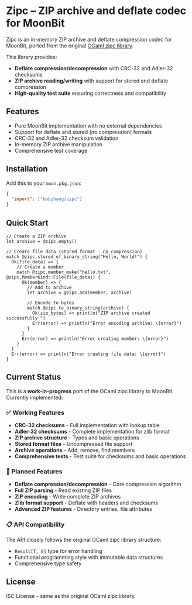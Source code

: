 # Zipc – ZIP archive and deflate codec for MoonBit

Zipc is an in-memory ZIP archive and deflate compression codec for MoonBit, ported from the original [OCaml zipc library](https://github.com/dbuenzli/zipc).

This library provides:
- **Deflate compression/decompression** with CRC-32 and Adler-32 checksums
- **ZIP archive reading/writing** with support for stored and deflate compression
- **High-quality test suite** ensuring correctness and compatibility

## Features

- Pure MoonBit implementation with no external dependencies
- Support for deflate and stored (no compression) formats
- CRC-32 and Adler-32 checksum validation
- In-memory ZIP archive manipulation
- Comprehensive test coverage

## Installation

Add this to your `moon.pkg.json`:

```json
{
  "import": ["bobzhang/zipc"]
}
```

## Quick Start

```moonbit
// Create a ZIP archive
let archive = @zipc.empty()

// Create file data (stored format - no compression)
match @zipc.stored_of_binary_string("Hello, World!") {
  Ok(file_data) => {
    // Create a member
    match @zipc.member_make("hello.txt", @zipc.MemberKind::File(file_data)) {
      Ok(member) => {
        // Add to archive
        let archive = @zipc.add(member, archive)
        
        // Encode to bytes
        match @zipc.to_binary_string(archive) {
          Ok(zip_bytes) => println("ZIP archive created successfully!")
          Err(error) => println("Error encoding archive: \{error}")
        }
      }
      Err(error) => println("Error creating member: \{error}")
    }
  }
  Err(error) => println("Error creating file data: \{error}")
}
```

## Current Status

This is a **work-in-progress** port of the OCaml zipc library to MoonBit. Currently implemented:

### ✅ Working Features
- **CRC-32 checksums** - Full implementation with lookup table
- **Adler-32 checksums** - Complete implementation for zlib format
- **ZIP archive structure** - Types and basic operations
- **Stored format files** - Uncompressed file support
- **Archive operations** - Add, remove, find members
- **Comprehensive tests** - Test suite for checksums and basic operations

### 🚧 Planned Features
- **Deflate compression/decompression** - Core compression algorithm
- **Full ZIP parsing** - Read existing ZIP files
- **ZIP encoding** - Write complete ZIP archives
- **Zlib format support** - Deflate with headers and checksums
- **Advanced ZIP features** - Directory entries, file attributes

### 📋 API Compatibility

The API closely follows the original OCaml zipc library structure:
- `Result[T, E]` type for error handling
- Functional programming style with immutable data structures
- Comprehensive type safety

## License

ISC License - same as the original OCaml zipc library.